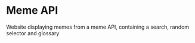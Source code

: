 # Meme API
Website displaying memes from a meme API, containing a search, random selector and glossary
